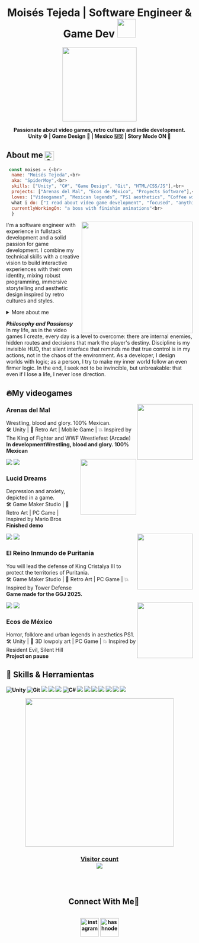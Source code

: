 <h1 align="center">Moisés Tejeda | Software Engineer & Game Dev <img height="50" src="https://emoji.gg/assets/emoji/7333-parrotdance.gif"></h1>

<p align="center">
  <img src="https://media.tenor.com/L45o4zS2XSkAAAAC/arcade-retro.gif" width="200"/>
</p>

<p align="center">
  <b>Passionate about video games, retro culture and indie development.</b><br>
  <b>Unity ⚙️ | Game Design 🎨 | Mexico 🇲🇽 | Story Mode ON 🚀</b>
</p>

<h2>About me <img align="center" alt="GIF" src="https://media4.giphy.com/media/v1.Y2lkPTc5MGI3NjExNmE3Y2g2ajdpc25mN3M4bW53a2NvajU4bnQ0ZGx3bzB2ZXBmeXh0NyZlcD12MV9pbnRlcm5hbF9naWZfYnlfaWQmY3Q9Zw/Ut9IfYd8U1C0CNQi76/giphy.gif" width="25"/> </h2>

```javascript 
 const moises = {<br>
  name: "Moisés Tejeda",<br>
  aka: "SpiderMoy",<br>
  skills: ["Unity", "C#", "Game Design", "Git", "HTML/CSS/JS"],<br>
  projects: ["Arenas del Mal", "Ecos de México", "Proyects Software"],<br>
  loves: ["Videogames“, ”Mexican legends“, ”PS1 aesthetics“, ”Coffee with code"],<br>
  what i do: ["I read about video game development", "focused", "anything that feeds the brain in a healthy way" ],<br>
  currentlyWorkingOn: "a boss with finishim animations"<br>
  }
```
<img align="right" height="300" src="https://media4.giphy.com/media/v1.Y2lkPTc5MGI3NjExcnlrZTg1c3FoZ3o0MzA4ZHJjajFwd2xudWRjbHk1aGYwdW1qd2xqZiZlcD12MV9pbnRlcm5hbF9naWZfYnlfaWQmY3Q9Zw/l3V0yA9zHe5m29sxW/giphy.gif">
  
  I'm a software engineer with experience in fullstack development and a solid passion for game development. I combine my technical skills with a creative vision to build interactive experiences with their own identity, mixing robust programming, immersive storytelling and aesthetic design inspired by retro cultures and styles.
  <details>
  <summary>More about me</summary>

- I currently learning:
    - UI/UX design
    - Game mechanics
    - Monetization strategies
    - Market analysis to better understand how to create games that are not only fun but also sustainable.

 </details>

***Philosophy and Passionsy***<br>
  In my life, as in the video games I create, every day is a level to overcome: there are internal enemies, hidden routes and decisions that mark the player's destiny. Discipline is my invisible HUD, that silent interface that reminds me that true control is in my actions, not in the chaos of the environment. As a developer, I design worlds with logic; as a person, I try to make my inner world follow an even firmer logic. In the end, I seek not to be invincible, but unbreakable: that even if I lose a life, I never lose direction.

  <h2>🔥My videogames</h2>
  <img align="right" height="150" src="https://media3.giphy.com/media/v1.Y2lkPTc5MGI3NjExZTRhdm9qM2owODh6MXlxaDNsdGhhaHRndHlkNnF3azh0OTBlOWp1cyZlcD12MV9pbnRlcm5hbF9naWZfYnlfaWQmY3Q9cw/EbUf8fzEtXjG774Ezh/giphy.gif">
  <h3>Arenas del Mal</h3>
  <p>Wrestling, blood and glory. 100% Mexican.<br>🛠️ Unity | 🎨 Retro Art | Mobile Game | 💥 Inspired by The King of Fighter and WWF Wrestlefest (Arcade)<br> <strong>In developmentWrestling, blood and glory. 100% Mexican</strong> </p>
  <a href="https://www.instagram.com/moyejasdream/" target="_blank">
  <img src=https://img.shields.io/badge/Instagram-%23E4405F.svg?style=for-the-badge&logo=Instagram&logoColor=white/></a>  

<img src="https://user-images.githubusercontent.com/73097560/115834477-dbab4500-a447-11eb-908a-139a6edaec5c.gif">

  <img align="right" height="150" src="https://media3.giphy.com/media/v1.Y2lkPTc5MGI3NjExYnFnZmV5cnhsOHhpMm45c3R3c3ZtdjZrdzlwY3htZ3lseTRwOTdiYSZlcD12MV9pbnRlcm5hbF9naWZfYnlfaWQmY3Q9cw/NVKU0cW5mrmnUtKV18/giphy.gif">
  <h3>Lucid Dreams</h3>
  <p>Depression and anxiety, depicted in a game.<br>🛠️ Game Maker Studio | 🎨 Retro Art | PC Game | Inspired by Mario Bros<br><strong>Finished demo</strong></p>
  <a href="https://moyejas-dream.itch.io/lucid-dreams" target="_blank">
  <img src=https://img.shields.io/badge/Itch-%23FF0B34.svg?style=for-the-badge&logo=Itch.io&logoColor=white/></a>

<img src="https://user-images.githubusercontent.com/73097560/115834477-dbab4500-a447-11eb-908a-139a6edaec5c.gif">

  <img align="right" height="150" src="https://img.itch.zone/aW1nLzE5NTE0MDMyLnBuZw==/original/TV9uue.png">
  <h3>El Reino Inmundo de Puritania</h3>
  <p>You will lead the defense of King Cristalya III to protect the territories of Puritania.<br>🛠️ Game Maker Studio | 🎨 Retro Art | PC Game | 💥 Inspired by Tower Defense<br><strong>Game made for the GGJ 2025.</strong></p>
  <a href="https://moyejas-dream.itch.io/el-reino-inmundo-de-puritania" target="_blank">
  <img src=https://img.shields.io/badge/Itch-%23FF0B34.svg?style=for-the-badge&logo=Itch.io&logoColor=white/></a>

<img src="https://user-images.githubusercontent.com/73097560/115834477-dbab4500-a447-11eb-908a-139a6edaec5c.gif">  

  <img align="right" height="150" src="https://media2.giphy.com/media/v1.Y2lkPTc5MGI3NjExNGxnODQ2Y2FvZzV5ZWFoNzJoYmloMThkeTgxZDZncGQwaGlnMWJ0YSZlcD12MV9pbnRlcm5hbF9naWZfYnlfaWQmY3Q9Zw/i1bHMzoNuY2x83QK6E/giphy.gif">
  <h3>Ecos de México</h3>
  <p>Horror, folklore and urban legends in aesthetics PS1.<br>🛠️ Unity | 🎨 3D lowpoly art | PC Game | 💥 Inspired by Resident Evil, Silent Hill<br><strong><strong>Project on pause</strong></p>
  


  <section>
    <h2>💾 Skills & Herramientas</h2>
    <div class="badge-container">
      <img src="https://img.shields.io/badge/Unity-000?style=for-the-badge&logo=unity&logoColor=white" alt="Unity">
      <img src="https://img.shields.io/badge/Git-F05032?style=for-the-badge&logo=git&logoColor=white" alt="Git">
      <img src="https://img.shields.io/badge/GODOT-%23FFFFFF.svg?style=for-the-badge&logo=godot-engine">
      <img src="https://img.shields.io/badge/Aseprite-FFFFFF?style=for-the-badge&logo=Aseprite&logoColor=#7D929E">
      <img src="https://img.shields.io/badge/Itch-%23FF0B34.svg?style=for-the-badge&logo=Itch.io&logoColor=white">
      <img src="https://img.shields.io/badge/C%23-68217A?style=for-the-badge&logo=csharp&logoColor=white" alt="C#">
      <img src="https://img.shields.io/badge/c++-%2300599C.svg?style=for-the-badge&logo=c%2B%2B&logoColor=white">
      <img src="https://img.shields.io/badge/python-3670A0?style=for-the-badge&logo=python&logoColor=ffdd54">
      <img src="https://img.shields.io/badge/css3-%231572B6.svg?style=for-the-badge&logo=css3&logoColor=white">
      <img src="https://img.shields.io/badge/GDScript-%2374267B.svg?style=for-the-badge&logo=godotengine&logoColor=white">
      <img src="https://img.shields.io/badge/java-%23ED8B00.svg?style=for-the-badge&logo=openjdk&logoColor=white">
      <img src="https://img.shields.io/badge/html5-%23E34F26.svg?style=for-the-badge&logo=html5&logoColor=white">
      <img src="https://img.shields.io/badge/javascript-%23323330.svg?style=for-the-badge&logo=javascript&logoColor=%23F7DF1E">
    </div>
  </section>

  <p align="center"><a href="https://github.com/Spidermoy10/github-readme-stats"><img src="https://github-readme-stats.vercel.app/api/top-langs/?username=Spidermoy10&layout=compact&theme=chartreuse-dark" width="400"" />

  <h3 align="center"> 
  Visitor count <br>
  <img src="https://profile-counter.glitch.me/Spidermoy10/count.svg" />
  </h3>

  <div id="user-content-toc"><br>
  <ul align="center">
    <summary><h2 style="display: inline-block">Connect With Me🤝</h2></summary>
  </ul>
</div>

<!--icons and links-->
<p align="center">
<a href="https://www.instagram.com/moyses_tv/" target="blank"><img align="center" src="https://user-images.githubusercontent.com/88904952/234981169-2dd1e58f-4b7e-468c-8213-034ba62156c3.png" alt="instagram" height="50" width="50" /></a>
<a href="https://moisestejeda.my.canva.site/moisestejeda" target="blank"><img align="center" src="https://user-images.githubusercontent.com/88904952/234982196-562aea17-5532-4550-8c08-1c7cb994a541.png" alt="hashnode" height="50" width="50" /></a>
  
</p>


